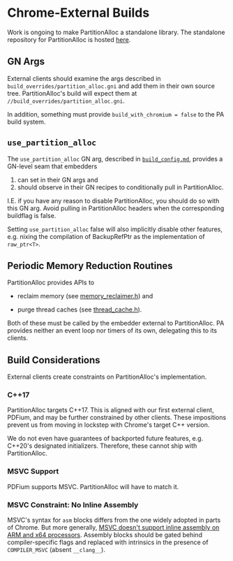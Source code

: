 # Chrome-External Builds

Work is ongoing to make PartitionAlloc a standalone library. The
standalone repository for PartitionAlloc is hosted
[here][standalone-PA-repo].

## GN Args

External clients should examine the args described in
`build_overrides/partition_alloc.gni` and add them in their own source
tree. PartitionAlloc's build will expect them at
`//build_overrides/partition_alloc.gni`.

In addition, something must provide `build_with_chromium = false` to
the PA build system.

## `use_partition_alloc`

The `use_partition_alloc` GN arg, described in
[`build_config.md`](./build_config.md), provides a GN-level seam that
embedders

1.  can set in their GN args and
2.  should  observe in their GN recipes to conditionally pull in
    PartitionAlloc.

I.E. if you have any reason to disable PartitionAlloc, you should do so
with this GN arg. Avoid pulling in PartitionAlloc headers when the
corresponding buildflag is false.

Setting `use_partition_alloc` false will also implicitly disable other
features, e.g. nixing the compilation of BackupRefPtr as the
implementation of `raw_ptr<T>`.

## Periodic Memory Reduction Routines

PartitionAlloc provides APIs to

* reclaim memory (see [memory\_reclaimer.h](./memory_reclaimer.h)) and

* purge thread caches (see [thread\_cache.h](./thread_cache.h)).

Both of these must be called by the embedder external to PartitionAlloc.
PA provides neither an event loop nor timers of its own, delegating this
to its clients.

## Build Considerations

External clients create constraints on PartitionAlloc's implementation.

### C++17

PartitionAlloc targets C++17. This is aligned with our first external
client, PDFium, and may be further constrained by other clients. These
impositions prevent us from moving in lockstep with Chrome's target
C++ version.

We do not even have guarantees of backported future features, e.g.
C++20's designated initializers. Therefore, these cannot ship with
PartitionAlloc.

### MSVC Support

PDFium supports MSVC. PartitionAlloc will have to match it.

### MSVC Constraint: No Inline Assembly

MSVC's syntax for `asm` blocks differs from the one widely adopted in
parts of Chrome. But more generally,
[MSVC doesn't support inline assembly on ARM and x64 processors][msvc-inline-assembly].
Assembly blocks should be gated behind compiler-specific flags and
replaced with intrinsics in the presence of `COMPILER_MSVC` (absent
`__clang__`).

[standalone-PA-repo]: https://chromium.googlesource.com/chromium/src/base/allocator/partition_allocator.git
[msvc-inline-assembly]: https://docs.microsoft.com/en-us/cpp/assembler/inline/inline-assembler?view=msvc-170

